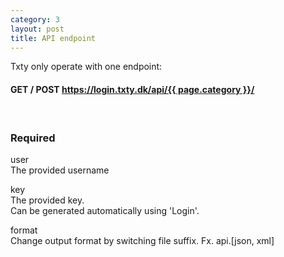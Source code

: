 ```yaml
---
category: 3
layout: post
title: API endpoint
---
```

<p>
	Txty only operate with one endpoint:
</p>

<h4>
	<span class="label label-warning">GET / POST</span>
	<a href="https://login.txty.dk/api/{{ page.category }}/" target="_blank">
		<span class="label label-primary">https://login.txty.dk/api/{{ page.category }}/</span>
	</a>
</h4>
<br>



<h3>
	<span class="label label-default">Required</span>
</h3>


<span class="text-primary">user</span><br>
<span class="m-l-2">The provided username</span>

<span class="text-primary">key</span><br>
<span class="m-l-2">The provided key.</span><br>
<span class="m-l-2">Can be generated automatically using 'Login'.</span>

<span class="text-primary">format</span><br>
<span class="m-l-2">Change output format by switching file suffix. Fx. api.[json, xml]</span>